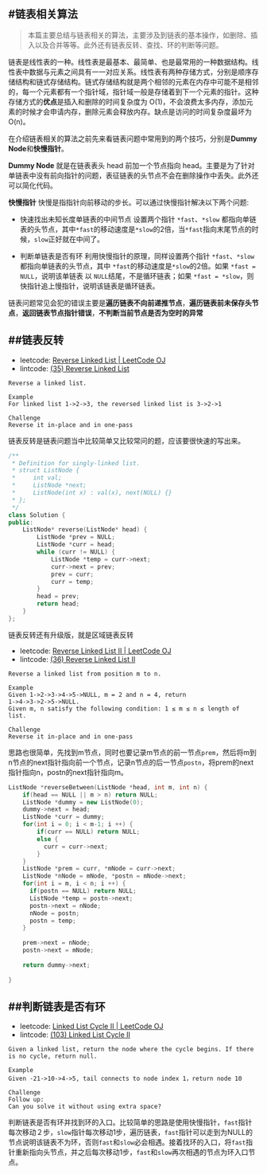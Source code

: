 #链表相关算法
---
> 本篇主要总结与链表相关的算法，主要涉及到链表的基本操作，如删除、插入以及合并等等。此外还有链表反转、查找、环的判断等问题。

链表是线性表的一种。线性表是最基本、最简单、也是最常用的一种数据结构。线性表中数据与元素之间具有一一对应关系。线性表有两种存储方式，分别是顺序存储结构和链式存储结构。链式存储结构就是两个相邻的元素在内存中可能不是相邻的，每一个元素都有一个指针域，指针域一般是存储着到下一个元素的指针。这种存储方式的**优点**是插入和删除的时间复杂度为 O(1)，不会浪费太多内存，添加元素的时候才会申请内存，删除元素会释放内存。缺点是访问的时间复杂度最坏为 O(n)。

在介绍链表相关的算法之前先来看链表问题中常用到的两个技巧，分别是**Dummy Node**和**快慢指针**。

**Dummy Node** 就是在链表表头 head 前加一个节点指向 head。主要是为了针对单链表中没有前向指针的问题，表征链表的头节点不会在删除操作中丢失。此外还可以简化代码。

**快慢指针** 快慢是指指针向前移动的步长。可以通过快慢指针解决以下两个问题:

- 快速找出未知长度单链表的中间节点
	设置两个指针 `*fast`、`*slow` 都指向单链表的头节点，其中`*fast`的移动速度是`*slow`的2倍，当`*fast`指向末尾节点的时候，`slow`正好就在中间了。
    
- 判断单链表是否有环
	利用快慢指针的原理，同样设置两个指针 `*fast`、`*slow` 都指向单链表的头节点，其中 `*fast`的移动速度是`*slow`的2倍。如果 `*fast = NULL`，说明该单链表 以 `NULL`结尾，不是循环链表；如果 `*fast = *slow`，则快指针追上慢指针，说明该链表是循环链表。
        
链表问题常见会犯的错误主要是**遍历链表不向前递推节点**，**遍历链表前未保存头节点**，**返回链表节点指针错误**，**不判断当前节点是否为空时的异常**

##链表反转
---

- leetcode: [Reverse Linked List | LeetCode OJ](https://leetcode.com/problems/reverse-linked-list/)
- lintcode: [(35) Reverse Linked List](http://www.lintcode.com/en/problem/reverse-linked-list/)

```
Reverse a linked list.

Example
For linked list 1->2->3, the reversed linked list is 3->2->1

Challenge
Reverse it in-place and in one-pass
```
链表反转是链表问题当中比较简单又比较常问的题，应该要很快速的写出来。

```c++
/**
 * Definition for singly-linked list.
 * struct ListNode {
 *     int val;
 *     ListNode *next;
 *     ListNode(int x) : val(x), next(NULL) {}
 * };
 */
class Solution {
public:
    ListNode* reverse(ListNode* head) {
        ListNode *prev = NULL;
        ListNode *curr = head;
        while (curr != NULL) {
            ListNode *temp = curr->next;
            curr->next = prev;
            prev = curr;
            curr = temp;
        }
        head = prev;
        return head;
    }
};
```
链表反转还有升级版，就是区域链表反转

- leetcode: [Reverse Linked List II | LeetCode OJ](https://leetcode.com/problems/reverse-linked-list-ii/)
- lintcode: [(36) Reverse Linked List II](http://www.lintcode.com/en/problem/reverse-linked-list-ii/)

```
Reverse a linked list from position m to n.

Example
Given 1->2->3->4->5->NULL, m = 2 and n = 4, return
1->4->3->2->5->NULL.
Given m, n satisfy the following condition: 1 ≤ m ≤ n ≤ length of list.

Challenge
Reverse it in-place and in one-pass
```
思路也很简单，先找到m节点，同时也要记录m节点的前一节点`prem`，然后将m到n节点的next指针指向前一个节点，记录n节点的后一节点`postn`，将prem的next指针指向n，postn的next指针指向m。

```c++
ListNode *reverseBetween(ListNode *head, int m, int n) {
    if(head == NULL || m > n) return NULL;
    ListNode *dummy = new ListNode(0);
    dummy->next = head;
    ListNode *curr = dummy;
    for(int i = 0; i < m-1; i ++) {
        if(curr == NULL) return NULL;
        else {
          curr = curr->next;
        }
    }
    ListNode *prem = curr, *mNode = curr->next;
    ListNode *nNode = mNode, *postn = mNode->next;
    for(int i = m, i < n; i ++) {
      if(postn == NULL) return NULL;
      ListNode *temp = postn->next;
      postn->next = nNode;
      nNode = postn;
      postn = temp;
    }
    
    prem->next = nNode;
    postn->next = mNode;
    
    return dummy->next;
    
}

```

##判断链表是否有环
---
- leetcode: [Linked List Cycle II | LeetCode OJ](https://leetcode.com/problems/linked-list-cycle-ii/)
- lintcode: [(103) Linked List Cycle II](http://www.lintcode.com/en/problem/linked-list-cycle-ii/)

```
Given a linked list, return the node where the cycle begins. If there is no cycle, return null.

Example
Given -21->10->4->5, tail connects to node index 1，return node 10

Challenge
Follow up:
Can you solve it without using extra space?
```
判断链表是否有环并找到环的入口。比较简单的思路是使用快慢指针，`fast`指针每次移动２步，`slow`指针每次移动1步，遍历链表，`fast`指针可以走到为NULL的节点说明该链表不为环，否则`fast`和`slow`必会相遇。接着找环的入口，将`fast`指针重新指向头节点，并之后每次移动1步，`fast`和`slow`再次相遇的节点为环入口节点。

